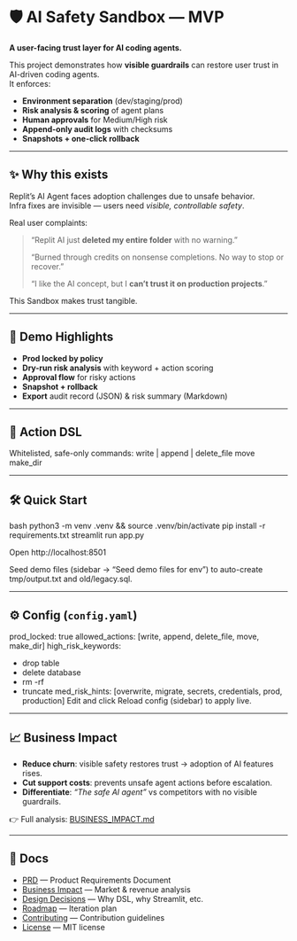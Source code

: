 # 🛡️ AI Safety Sandbox — MVP

**A user-facing trust layer for AI coding agents.**

This project demonstrates how **visible guardrails** can restore user trust in AI-driven coding agents.  
It enforces:
- **Environment separation** (dev/staging/prod)
- **Risk analysis & scoring** of agent plans
- **Human approvals** for Medium/High risk
- **Append-only audit logs** with checksums
- **Snapshots + one-click rollback**

---

## ✨ Why this exists
Replit’s AI Agent faces adoption challenges due to unsafe behavior.  
Infra fixes are invisible — users need *visible, controllable safety*.  

Real user complaints:  
> “Replit AI just **deleted my entire folder** with no warning.”  
>  
> “Burned through credits on nonsense completions. No way to stop or recover.”  
>  
> “I like the AI concept, but I **can’t trust it on production projects**.”  

This Sandbox makes trust tangible.


---

## 🚀 Demo Highlights
- **Prod locked by policy**
- **Dry-run risk analysis** with keyword + action scoring
- **Approval flow** for risky actions
- **Snapshot + rollback**
- **Export** audit record (JSON) & risk summary (Markdown)

---

## 🧩 Action DSL
Whitelisted, safe-only commands:
write <path> | <content>
append <path> | <content>
delete_file <path>
move <src> <dst>
make_dir <path>

---

## 🛠️ Quick Start

bash
python3 -m venv .venv && source .venv/bin/activate
pip install -r requirements.txt
streamlit run app.py

Open http://localhost:8501

Seed demo files (sidebar → “Seed demo files for env”) to auto-create tmp/output.txt and old/legacy.sql.

---

## ⚙️ Config (`config.yaml`)

prod_locked: true
allowed_actions: [write, append, delete_file, move, make_dir]
high_risk_keywords:
  - drop table
  - delete database
  - rm -rf
  - truncate
med_risk_hints: [overwrite, migrate, secrets, credentials, prod, production]
Edit and click Reload config (sidebar) to apply live.

---

## 📈 Business Impact

- **Reduce churn**: visible safety restores trust → adoption of AI features rises.  
- **Cut support costs**: prevents unsafe agent actions before escalation.  
- **Differentiate**: *“The safe AI agent”* vs competitors with no visible guardrails.  

👉 Full analysis: [BUSINESS_IMPACT.md](docs/BUSINESS_IMPACT.md)

---

## 📄 Docs

- [PRD](docs/PRD.md) — Product Requirements Document  
- [Business Impact](docs/BUSINESS_IMPACT.md) — Market & revenue analysis  
- [Design Decisions](docs/DESIGN_DECISIONS.md) — Why DSL, why Streamlit, etc.  
- [Roadmap](docs/ROADMAP.md) — Iteration plan  
- [Contributing](docs/CONTRIBUTING.md) — Contribution guidelines  
- [License](LICENSE.md) — MIT license 
